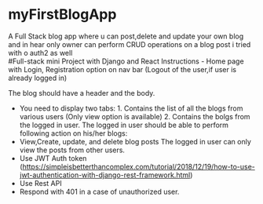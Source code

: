 # myFirstBlogApp
A Full Stack blog app where u can post,delete and update your own blog and in hear only owner can perform CRUD operations on a blog post i tried with o auth2 as well  
#Full-stack mini Project with Django and React
Instructions - Home page with Login, Registration option on nav bar (Logout of the user,if user is  already logged in)

The blog should have a header and the body.
- You need to display two tabs: 1. Contains the list of all the blogs from various users (Only view option is available)  2. Contains the bolgs from the logged in user.
The logged in user should be able to perform following action on his/her blogs:
- View,Create, update, and delete blog posts
The logged in user can only view the posts from other users.
- Use JWT Auth token (https://simpleisbetterthancomplex.com/tutorial/2018/12/19/how-to-use-jwt-authentication-with-django-rest-framework.html)
- Use Rest API
- Respond with 401 in a case of unauthorized user.
